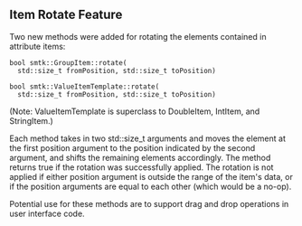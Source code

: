 ## Item Rotate Feature

Two new methods were added for rotating the elements contained in attribute items:

    bool smtk::GroupItem::rotate(
      std::size_t fromPosition, std::size_t toPosition)

    bool smtk::ValueItemTemplate::rotate(
      std::size_t fromPosition, std::size_t toPosition)

(Note: ValueItemTemplate is superclass to DoubleItem, IntItem, and StringItem.)

Each method takes in two std::size_t arguments and moves the element at
the first position argument to the position indicated by the second argument,
and shifts the remaining elements accordingly. The method returns true if
the rotation was successfully applied. The rotation is not applied if either
position argument is outside the range of the item's data, or if the
position arguments are equal to each other (which would be a no-op).

Potential use for these methods are to support drag and drop operations
in user interface code.
